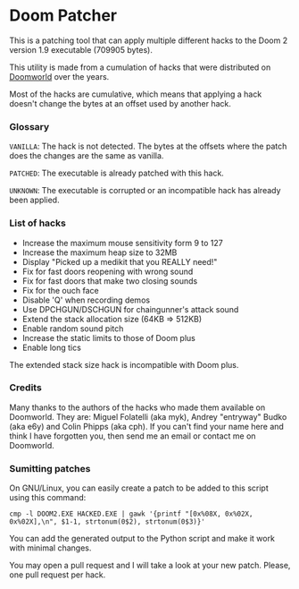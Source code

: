 # Doom Patcher

This is a patching tool that can apply multiple different hacks to the Doom 2 version 1.9 executable (709905 bytes).

This utility is made from a cumulation of hacks that were distributed on [Doomworld](https://www.doomworld.com/) over the years.

Most of the hacks are cumulative, which means that applying a hack doesn't change the bytes at an offset used by another hack.

### Glossary

`VANILLA`: The hack is not detected. The bytes at the offsets where the patch does the changes are the same as vanilla.

`PATCHED`: The executable is already patched with this hack.

`UNKNOWN`: The executable is corrupted or an incompatible hack has already been applied.

### List of hacks

* Increase the maximum mouse sensitivity form 9 to 127
* Increase the maximum heap size to 32MB
* Display "Picked up a medikit that you REALLY need!"
* Fix for fast doors reopening with wrong sound
* Fix for fast doors that make two closing sounds
* Fix for the ouch face
* Disable 'Q' when recording demos
* Use DPCHGUN/DSCHGUN for chaingunner's attack sound
* Extend the stack allocation size (64KB => 512KB)
* Enable random sound pitch
* Increase the static limits to those of Doom plus
* Enable long tics

The extended stack size hack is incompatible with Doom plus.

### Credits

Many thanks to the authors of the hacks who made them available on Doomworld. They are: Miguel Folatelli (aka myk), Andrey "entryway" Budko (aka e6y) and Colin Phipps (aka cph). If you can't find your name here and think I have forgotten you, then send me an email or contact me on Doomworld.

### Sumitting patches

On GNU/Linux, you can easily create a patch to be added to this script using this command:

`cmp -l DOOM2.EXE HACKED.EXE | gawk '{printf "[0x%08X, 0x%02X, 0x%02X],\n", $1-1, strtonum(0$2), strtonum(0$3)}'`

You can add the generated output to the Python script and make it work with minimal changes.

You may open a pull request and I will take a look at your new patch. Please, one pull request per hack.
